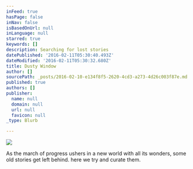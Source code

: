 ```yaml
---
inFeed: true
hasPage: false
inNav: false
isBasedOnUrl: null
inLanguage: null
starred: true
keywords: []
description: Searching for lost stories
datePublished: '2016-02-11T05:30:40.493Z'
dateModified: '2016-02-11T05:30:32.680Z'
title: Dusty Window
author: []
sourcePath: _posts/2016-02-10-e134f8f5-2620-4cd3-a273-4d26c003f87e.md
published: true
authors: []
publisher:
  name: null
  domain: null
  url: null
  favicon: null
_type: Blurb

---
```

![](https://the-grid-user-content.s3-us-west-2.amazonaws.com/1a1389cc-fc00-4bf6-98e0-2c52c4174316.jpg)

As the march of progress ushers in a new world with all its wonders, some old stories get left behind. here we try and curate them.